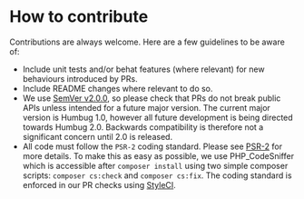 # How to contribute

Contributions are always welcome. Here are a few guidelines to be aware of:
 
 - Include unit tests and/or behat features (where relevant) for new behaviours introduced by PRs.
 - Include README changes where relevant to do so.
 - We use [SemVer v2.0.0](http://semver.org/), so please check that PRs do not break public APIs unless intended for a future major version. The current major version is Humbug 1.0, however all future development is being directed towards Humbug 2.0. Backwards compatibility is therefore not a significant concern until 2.0 is released.
 - All code must follow the `PSR-2` coding standard. Please see [PSR-2](http://www.php-fig.org/psr/psr-2/) for more details. To make this as easy as possible, we use PHP_CodeSniffer which is accessible after `composer install` using two simple composer scripts: `composer cs:check` and `composer cs:fix`. The coding standard is enforced in our PR checks using [StyleCI](https://styleci.io).